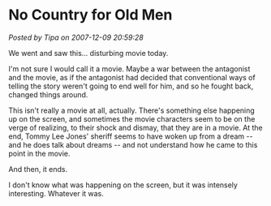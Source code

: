 # No Country for Old Men

*Posted by Tipa on 2007-12-09 20:59:28*

We went and saw this... disturbing movie today.

I'm not sure I would call it a movie. Maybe a war between the antagonist and the movie, as if the antagonist had decided that conventional ways of telling the story weren't going to end well for him, and so he fought back, changed things around.

This isn't really a movie at all, actually. There's something else happening up on the screen, and sometimes the movie characters seem to be on the verge of realizing, to their shock and dismay, that they are in a movie. At the end, Tommy Lee Jones' sheriff seems to have woken up from a dream -- and he does talk about dreams -- and not understand how he came to this point in the movie.

And then, it ends.

I don't know what was happening on the screen, but it was intensely interesting. Whatever it was.

